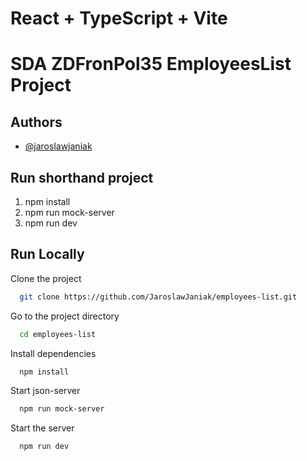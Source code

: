 # React + TypeScript + Vite

# SDA ZDFronPol35 EmployeesList Project

## Authors

- [@jaroslawjaniak](https://github.com/JaroslawJaniak/)

## Run shorthand project

1. npm install
2. npm run mock-server
3. npm run dev

## Run Locally

Clone the project

```bash
  git clone https://github.com/JaroslawJaniak/employees-list.git
```

Go to the project directory

```bash
  cd employees-list
```

Install dependencies

```bash
  npm install
```

Start json-server

```bash
  npm run mock-server
```

Start the server

```bash
  npm run dev
```
